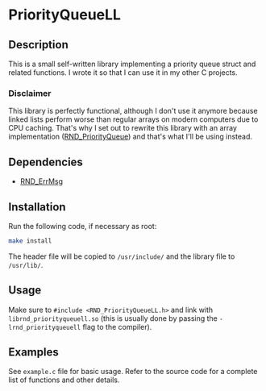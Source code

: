 # PriorityQueueLL

## Description

This is a small self-written library implementing a priority queue struct and related functions.
I wrote it so that I can use it in my other C projects.

### Disclaimer

This library is perfectly functional, although I don't use it anymore because linked lists perform worse than
regular arrays on modern computers due to CPU caching. That's why I set out to rewrite this library with an array
implementation ([RND\_PriorityQueue](https://github.com/randoragon/rnd-libs/tree/master/priorityqueue)) and that's what I'll be using instead.

## Dependencies

- [RND\_ErrMsg](https://github.com/randoragon/rnd-libs/tree/master/errmsg)

## Installation

Run the following code, if necessary as root:

```sh
make install
```

The header file will be copied to `/usr/include/` and the library file to `/usr/lib/`.

## Usage

Make sure to `#include <RND_PriorityQueueLL.h>` and link with `librnd_priorityqueuell.so` (this is usually
done by passing the `-lrnd_priorityqueuell` flag to the compiler).

## Examples

See `example.c` file for basic usage. Refer to the source code for a complete list of functions
and other details.
